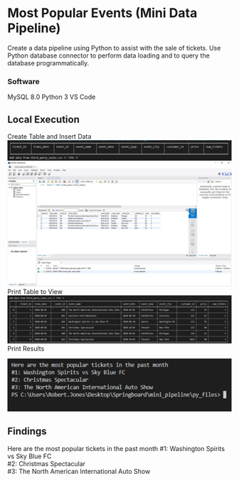 # Most Popular Events (Mini Data Pipeline)
Create a data pipeline using Python to assist with the sale of tickets. 
Use Python database connector to perform data loading and to query the database programmatically.
### Software 
MySQL 8.0
Python 3
VS Code
## Local Execution 
Create Table and Insert Data
![Alt Text](screenshots/add_data.JPG?raw=true "create empty table, add data")
![Alt Text](screenshots/sql_table.JPG?raw=true "create empty table, add data")
<br clear="left"/>
Print Table to View
![Alt Text](screenshots/print_table.JPG?raw=true "load output")
<br clear="left"/>
Print Results
<p align="center">
    <img src="screenshots/result.JPG">
</p>

## Findings
Here are the most popular tickets in the past month
#1: Washington Spirits vs Sky Blue FC <br>
#2: Christmas Spectacular <br>
#3: The North American International Auto Show <br>
